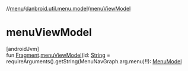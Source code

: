 //[menu](../../index.md)/[danbroid.util.menu.model](index.md)/[menuViewModel](menu-view-model.md)

# menuViewModel

[androidJvm]\
fun [Fragment](https://developer.android.com/reference/kotlin/androidx/fragment/app/Fragment.html).[menuViewModel](menu-view-model.md)(id: [String](https://kotlinlang.org/api/latest/jvm/stdlib/kotlin/-string/index.html) = requireArguments().getString(MenuNavGraph.arg.menu)!!): [MenuModel](-menu-model/index.md)
